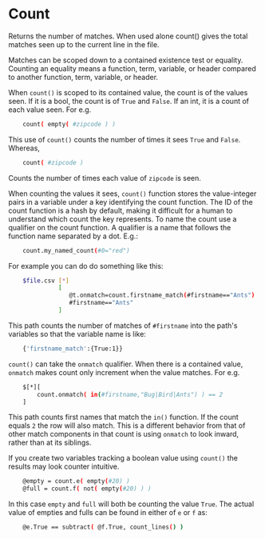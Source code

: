 
# Count

Returns the number of matches. When used alone count() gives the total matches seen up to the current line in the file.

Matches can be scoped down to a contained existence test or equality. Counting an equality means a function, term, variable, or header compared to another function, term, variable, or header.

When `count()` is scoped to its contained value, the count is of the values seen. If it is a bool, the count is of `True` and `False`. If an int, it is a count of each value seen. For e.g.

```bash
    count( empty( #zipcode ) )
```

This use of `count()` counts the number of times it sees `True` and `False`. Whereas,

```bash
    count( #zipcode )
```

Counts the number of times each value of `zipcode` is seen.

When counting the values it sees, `count()` function stores the value-integer pairs in a variable under a key identifying the count function. The ID of the count function is a hash by default, making it difficult for a human to understand which count the key represents. To name the count use a qualifier on the count function. A qualifier is a name that follows the function name separated by a dot. E.g.:

```bash
    count.my_named_count(#0="red")
```

For example you can do do something like this:

```bash
    $file.csv [*]
              [
                 @t.onmatch=count.firstname_match(#firstname=="Ants")
                 #firstname=="Ants"
              ]
```

This path counts the number of matches of `#firstname` into the path's variables so that the variable name is like:

```bash
    {'firstname_match':{True:1}}
```

`count()` can take the `onmatch` qualifier. When there is a contained value, `onmatch` makes count only increment when the value matches. For e.g.

```bash
    $[*][
        count.onmatch( in(#firstname,"Bug|Bird|Ants") ) == 2
    ]
```

This path counts first names that match the `in()` function. If the count equals `2` the row will also match. This is a different behavior from that of other match components in that count is using `onmatch` to look inward, rather than at its siblings.

If you create two variables tracking a boolean value using `count()` the results may look counter intuitive.

```bash
    @empty = count.e( empty(#20) )
    @full = count.f( not( empty(#20) ) )
```

In this case `empty` and `full` will both be counting the value `True`. The actual value of empties and fulls can be found in either of `e` or `f` as:

```bash
    @e.True == subtract( @f.True, count_lines() )
```


